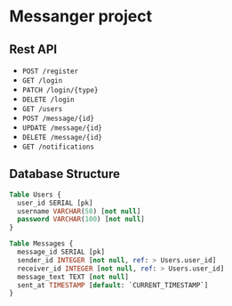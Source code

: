# Messanger project

## Rest API
- `POST /register`
- `GET /login`
- `PATCH /login/{type}`
- `DELETE /login`
- `GET /users`
- `POST /message/{id}`
- `UPDATE /message/{id}`
- `DELETE /message/{id}`
- `GET /notifications`

## Database Structure

```sql
Table Users {
  user_id SERIAL [pk]
  username VARCHAR(50) [not null]
  password VARCHAR(100) [not null]
}

Table Messages {
  message_id SERIAL [pk]
  sender_id INTEGER [not null, ref: > Users.user_id]
  receiver_id INTEGER [not null, ref: > Users.user_id]
  message_text TEXT [not null]
  sent_at TIMESTAMP [default: `CURRENT_TIMESTAMP`]
}


